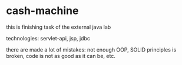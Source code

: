 # cash-machine

this is finishing task of the external java lab

technologies: servlet-api, jsp, jdbc

there are made a lot of mistakes:
not enough OOP, SOLID principles is broken, code is not as good as it can be, etc.
